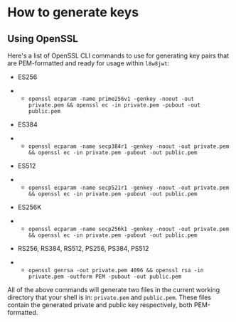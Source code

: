 # How to generate keys
## Using OpenSSL

Here's a list of OpenSSL CLI commands to use for generating key pairs that are PEM-formatted and ready for usage within `l8w8jwt`:

* ES256
* * `openssl ecparam -name prime256v1 -genkey -noout -out private.pem && openssl ec -in private.pem -pubout -out public.pem`

* ES384
* * `openssl ecparam -name secp384r1 -genkey -noout -out private.pem && openssl ec -in private.pem -pubout -out public.pem`

* ES512
* * `openssl ecparam -name secp521r1 -genkey -noout -out private.pem && openssl ec -in private.pem -pubout -out public.pem`

* ES256K
* * `openssl ecparam -name secp256k1 -genkey -noout -out private.pem && openssl ec -in private.pem -pubout -out public.pem`

* RS256, RS384, RS512, PS256, PS384, PS512
* * `openssl genrsa -out private.pem 4096 && openssl rsa -in private.pem -outform PEM -pubout -out public.pem`

All of the above commands will generate two files in the current working directory that your shell is in: `private.pem` and `public.pem`. These files contain the generated private and public key respectively, both PEM-formatted.
